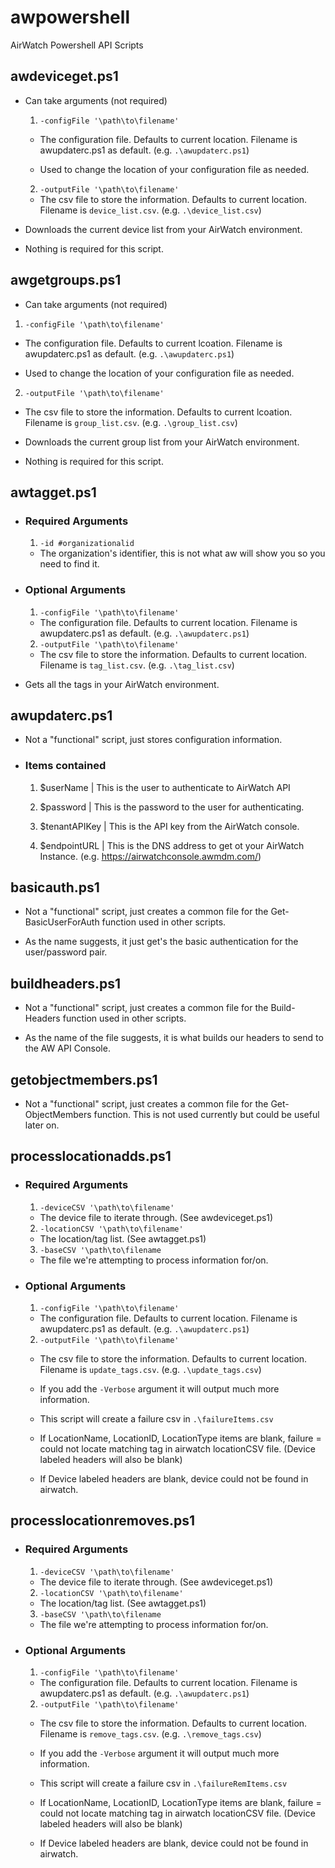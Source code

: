 # awpowershell
AirWatch Powershell API Scripts

## awdeviceget.ps1

 * Can take arguments (not required)
  
   1. `-configFile '\path\to\filename'`

    * The configuration file. Defaults to current location. Filename is awupdaterc.ps1 as default. (e.g. `.\awupdaterc.ps1`)

    * Used to change the location of your configuration file as needed.

   2. `-outputFile '\path\to\filename'`

    * The csv file to store the information. Defaults to current location. Filename is `device_list.csv`. (e.g. `.\device_list.csv`)

 * Downloads the current device list from your AirWatch environment.

 * Nothing is required for this script.

## awgetgroups.ps1

 * Can take arguments (not required)

 1. `-configFile '\path\to\filename'`

  * The configuration file. Defaults to current lcoation. Filename is awupdaterc.ps1 as default. (e.g. `.\awupdaterc.ps1`)

  * Used to change the location of your configuration file as needed.

 2. `-outputFile '\path\to\filename'`

  * The csv file to store the information. Defaults to current lcoation. Filename is `group_list.csv`. (e.g. `.\group_list.csv`)

 * Downloads the current group list from your AirWatch environment.

 * Nothing is required for this script.

## awtagget.ps1

 * ### Required Arguments

   1. `-id #organizationalid`

    * The organization's identifier, this is not what aw will show you so you need to find it.

 * ### Optional Arguments

   1. `-configFile '\path\to\filename'`

    * The configuration file. Defaults to current location. Filename is awupdaterc.ps1 as default. (e.g. `.\awupdaterc.ps1`)

   2. `-outputFile '\path\to\filename'`

    * The csv file to store the information. Defaults to current location. Filename is `tag_list.csv`. (e.g. `.\tag_list.csv`)

  * Gets all the tags in your AirWatch environment.


## awupdaterc.ps1

 * Not a "functional" script, just stores configuration information.

 * ### Items contained

   1. $userName | This is the user to authenticate to AirWatch API

   2. $password | This is the password to the user for authenticating.

   3. $tenantAPIKey | This is the API key from the AirWatch console.

   4. $endpointURL | This is the DNS address to get ot your AirWatch Instance. (e.g. https://airwatchconsole.awmdm.com/)

## basicauth.ps1

 * Not a "functional" script, just creates a common file for the Get-BasicUserForAuth function used in other scripts.

 * As the name suggests, it just get's the basic authentication for the user/password pair.

## buildheaders.ps1

 * Not a "functional" script, just creates a common file for the Build-Headers function used in other scripts.

 * As the name of the file suggests, it is what builds our headers to send to the AW API Console.

## getobjectmembers.ps1

 * Not a "functional" script, just creates a common file for the Get-ObjectMembers function. This is not used currently but could be useful later on.

## processlocationadds.ps1

 * ### Required Arguments

   1. `-deviceCSV '\path\to\filename'`

    * The device file to iterate through. (See awdeviceget.ps1)

   2. `-locationCSV '\path\to\filename'`

    * The location/tag list. (See awtagget.ps1)

   3. `-baseCSV '\path\to\filename`

    * The file we're attempting to process information for/on.

 * ### Optional Arguments

   1. `-configFile '\path\to\filename'`

    * The configuration file. Defaults to current location. Filename is awupdaterc.ps1 as default. (e.g. `.\awupdaterc.ps1`)

   2. `-outputFile '\path\to\filename'`

    * The csv file to store the information. Defaults to current location. Filename is `update_tags.csv`. (e.g. `.\update_tags.csv`)

   * If you add the `-Verbose` argument it will output much more information.

   * This script will create a failure csv in `.\failureItems.csv`

    * If LocationName, LocationID, LocationType items are blank, failure = could not locate matching tag in airwatch locationCSV file. (Device labeled headers will also be blank)

    * If Device labeled headers are blank, device could not be found in airwatch.

## processlocationremoves.ps1

 * ### Required Arguments

   1. `-deviceCSV '\path\to\filename'`

    * The device file to iterate through. (See awdeviceget.ps1)

   2. `-locationCSV '\path\to\filename'`

    * The location/tag list. (See awtagget.ps1)

   3. `-baseCSV '\path\to\filename`

    * The file we're attempting to process information for/on.

 * ### Optional Arguments

   1. `-configFile '\path\to\filename'`

    * The configuration file. Defaults to current location. Filename is awupdaterc.ps1 as default. (e.g. `.\awupdaterc.ps1`)

   2. `-outputFile '\path\to\filename'`

    * The csv file to store the information. Defaults to current location. Filename is `remove_tags.csv`. (e.g. `.\remove_tags.csv`)

   * If you add the `-Verbose` argument it will output much more information.

   * This script will create a failure csv in `.\failureRemItems.csv`

    * If LocationName, LocationID, LocationType items are blank, failure = could not locate matching tag in airwatch locationCSV file. (Device labeled headers will also be blank)

    * If Device labeled headers are blank, device could not be found in airwatch.
